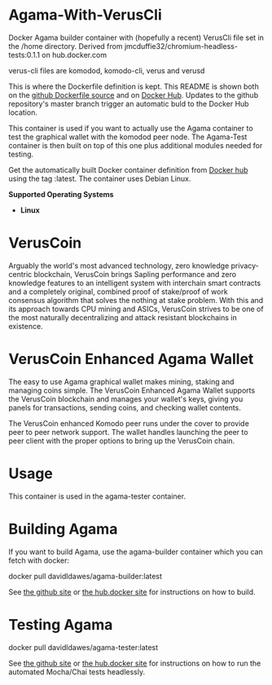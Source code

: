 # Agama-With-VerusCli
Docker Agama builder container with (hopefully a recent) VerusCli file set in the /home directory.
Derived from jmcduffie32/chromium-headless-tests:0.1.1 on hub.docker.com

verus-cli files are komodod, komodo-cli, verus and verusd

This is where the Dockerfile definition is kept. This README is shown both on the [github Dockerfile source](https://github.com/DavidLDawes/Agama-With-VerusCli) and on [Docker Hub](https://cloud.docker.com/u/davidldawes/repository/docker/DavidLDawes/agama-build-with-verus-cli). Updates to the github repository's master branch trigger an automatic buld to the Docker Hub location. 

This container is used if you want to actually use the Agama container to test the graphical wallet with the komodod peer node. The Agama-Test container is then built on top of this one plus additional modules needed for testing.

Get the automatically built Docker container definition from [Docker hub](https://hub.docker.com/r/DavidLDawes/Agama-With-VerusCli) using the tag :latest. The container uses Debian Linux.

**Supported Operating Systems**
* **Linux** 

# VerusCoin
Arguably the world's most advanced technology, zero knowledge privacy-centric blockchain, VerusCoin brings Sapling performance and zero knowledge features to an intelligent system with interchain smart contracts and a completely original, combined proof of stake/proof of work consensus algorithm that solves the nothing at stake problem. With this and its approach towards CPU mining and ASICs, VerusCoin strives to be one of the most naturally decentralizing and attack resistant blockchains in existence.

# VerusCoin Enhanced Agama Wallet
The easy to use Agama graphical wallet makes mining, staking and managing coins simple. The VerusCoin Enhanced Agama Wallet supports the VerusCoin blockchain and manages your wallet's keys, giving you panels for transactions, sending coins, and checking wallet contents.

The VerusCoin enhanced Komodo peer runs under the cover to provide peer to peer network support. The wallet handles launching the peer to peer client with the proper options to bring up the VerusCoin chain.

# Usage
This container is used in the agama-tester container.

# Building Agama
If you want to build Agama, use the agama-builder container which you can fetch with docker:

docker  pull davidldawes/agama-builder:latest

See [the github site](https://github.com/DavidLDawes/agama-builder) or [the hub.docker site](https://cloud.docker.com/u/davidldawes/repository/docker/davidldawes/agama-builder) for instructions on how to build. 

# Testing Agama
docker pull davidldawes/agama-tester:latest

See [the github site](https://github.com/DavidLDawes/agama-builder) or [the hub.docker site](https://cloud.docker.com/u/davidldawes/repository/docker/davidldawes/agama-tester) for instructions on how to run the automated Mocha/Chai tests headlessly.
